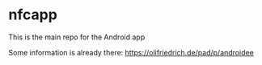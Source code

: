 # nfcapp
This is the main repo for the Android app

Some information is already there:
https://olifriedrich.de/pad/p/androidee
